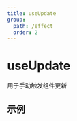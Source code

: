```yaml
---
title: useUpdate
group:
  path: /effect
  order: 2
---
```


# useUpdate

用于手动触发组件更新

## 示例

<code src="./useUpdate.demo.tsx" />
